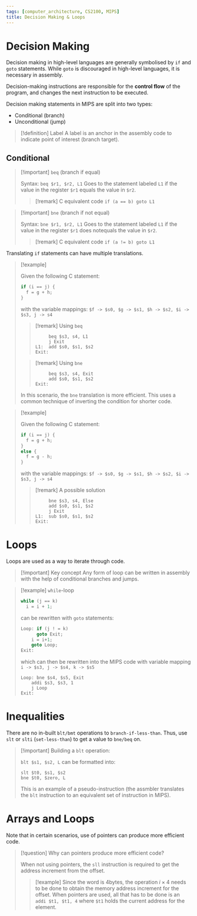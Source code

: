 ```yaml
---
tags: [computer_architecture, CS2100, MIPS]
title: Decision Making & Loops
---
```

# Decision Making

Decision making in high-level languages are generally symbolised by `if` and `goto` statements. While `goto` is discouraged in high-level languages, it is necessary in assembly.

Decision-making instructions are responsible for the **control flow** of the program, and changes the next instruction to be executed.

Decision making statements in MIPS are split into two types:
- Conditional (branch)
- Unconditional (jump)

> [!definition] Label
> A label is an anchor in the assembly code to indicate point of interest (branch target).

## Conditional

> [!important] `beq` (branch if equal)
> 
> Syntax: `beq $r1, $r2, L1`
> Goes to the statement labeled `L1` if the value in the register `$r1` equals the value in `$r2`.
> 
> > [!remark] C equivalent code
> > `if (a == b) goto L1` 

> [!important] `bne` (branch if not equal)
> 
> Syntax: `bne $r1, $r2, L1`
> Goes to the statement labeled `L1` if the value in the register `$r1` does notequals the value in `$r2`.
> 
> > [!remark] C equivalent code
> > `if (a != b) goto L1` 

Translating `if` statements can have multiple translations. 

> [!example]
> 
> Given the following C statement:
> ```C
> if (i == j) {
> 	f = g + h;
> }
> ```
> with the variable mappings: `$f -> $s0, $g -> $s1, $h -> $s2, $i -> $s3, j -> s4`
> 
> > [!remark] Using `beq`
> > ```
> >      beq $s3, s4, L1
> >      j Exit
> > L1:  add $s0, $s1, $s2
> > Exit:
> > ```
> 
> > [!remark] Using `bne`
> > ```
> >      beq $s3, s4, Exit
> >      add $s0, $s1, $s2
> > Exit:
> > ```
> 
> In this scenario, the `bne` translation is more efficient. This uses a common technique of inverting the condition for shorter code.


> [!example]
> 
> Given the following C statement:
> ```C
> if (i == j) {
> 	f = g + h;
> }
> else {
> 	f = g - h;
> }
> ```
> with the variable mappings: `$f -> $s0, $g -> $s1, $h -> $s2, $i -> $s3, j -> s4`
> 
> > [!remark] A possible solution
> > ```
> >      bne $s3, s4, Else
> >      add $s0, $s1, $s2
> >      j Exit
> > L1:  sub $s0, $s1, $s2
> > Exit:
> > ```
# Loops

Loops are used as a way to iterate through code.

> [!important] Key concept
> Any form of loop can be written in assembly with the help of conditional branches and jumps.

> [!example] `while`-loop
> 
> ```C
> while (j == k)
> 	i = i + 1;
> ```
> 
> can be rewritten with `goto` statements:
> 
> ```C
> Loop: if (j ! = k)
> 		goto Exit;
> 	  i = i+1;
> 	  goto Loop;
> Exit:
> ```
> 
> which can then be rewritten into the MIPS code with variable mapping `i -> $s3, j -> $s4, k -> $s5`
> 
> ```
> Loop: bne $s4, $s5, Exit
> 	  addi $s3, $s3, 1
> 	  j Loop
> Exit:
> ```

# Inequalities

There are no in-built `blt/bmt` operations to `branch-if-less-than`. Thus, use `slt` or `slti` (`set-less-than`) to get a value to `bne/beq` on.

> [!important] Building a `blt` operation:
> 
> `blt $s1, $s2, L` can be formatted into:
> ```
> slt $t0, $s1, $s2
> bne $t0, $zero, L
> ```
> 
> This is an example of a pseudo-instruction (the assmbler translates the `blt` instruction to an equivalent set of instruction in MIPS).


# Arrays and Loops

Note that in certain scenarios, use of pointers can produce more efficient code.

> [!question] Why can pointers produce more efficient code?
> 
> When not using pointers, the `sll` instruction is required to get the address increment from the offset.
> > [!example]
> > Since the word is 4bytes, the operation $i \times 4$ needs to be done to obtain the memory address increment for the offset. 
> > When pointers are used, all that has to be done is an `addi $t1, $t1, 4` where `$t1` holds the current address for the element.


